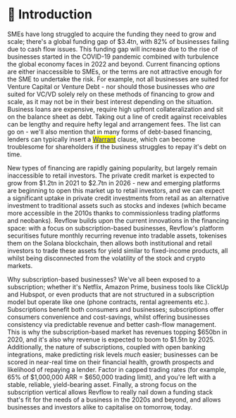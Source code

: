 # 👋 Introduction

SMEs have long struggled to acquire the funding they need to grow and scale; there's a global funding gap of $3.4tn, with 82% of businesses failing due to cash flow issues. This funding gap will increase due to the rise of businesses started in the COVID-19 pandemic combined with turbulence the global economy faces in 2022 and beyond. Current financing options are either inaccessible to SMEs, or the terms are not attractive enough for the SME to undertake the risk. For example, not all businesses are suited for Venture Capital or Venture Debt - nor should those businesses who _are_ suited for VC/VD solely rely on these methods of financing to grow and scale, as it may not be in their best interest depending on the situation. Business loans are expensive, require high upfront collateralization and sit on the balance sheet as debt. Taking out a line of credit against receivables can be lengthy and require hefty legal and arrangement fees. The list can go on - we'll also mention that in many forms of debt-based financing, lenders can typically insert a [<mark style="color:blue;">Warrant</mark>](https://www.investopedia.com/terms/w/warrant.asp) clause, which can become troublesome for shareholders if the business struggles to repay it's debt on time.&#x20;

New types of financing are rapidly gaining popularity, but largely remain inaccessible to retail investors. The private credit market is expected to grow from $1.2tn in 2021 to $2.7tn in 2026 - new and emerging platforms are beginning to open this market up to retail investors, and we can expect a significant uptake in private credit investments from retail as an alternative investment to traditional assets such as stocks and indexes (which became more accessible in the 2010s thanks to commissionless trading platforms and neobanks). Revflow builds upon the current innovations in the financing space: with a focus on subscription-based businesses, Revflow's platform securitises future monthly recurring revenue into tradable assets, tokenises them on the Solana blockchain, then allows both institutional and retail investors to trade these assets for yield similar to fixed-income products, all whilst being disconnected from the volatility of the stock and crypto markets.&#x20;

Why subscription-based businesses? We've all been exposed to a subscription; whether it's Netflix, Amazon Prime, business tools like ClickUp and Hubspot, or even products that are not structured in a subscription model but operate like one (phone contracts, rental agreements etc.). Subscriptions benefit both consumers and businesses; subscriptions offer consumers convenience and cost-savings, whilst offering businesses consistency via predictable revenue and better cash-flow management. This is why the subscription-based market has revenues topping $650bn in 2020, and it's also why revenue is expected to boom to $1.5tn by 2025. Additionally, the nature of subscriptions, coupled with open banking integrations, make predicting risk levels _much_ easier; businesses can be scored in near-real time on their financial health, growth prospects and likelihood of repaying a lender. Factor in capped trading rates (for example, 65% of $1,000,000 ARR = $650,000 trading limit), and you're left with a stable, reliable, yield-bearing asset. Finally, a strong focus on the subscription vertical allows Revflow to really nail down a funding stack that's fit for the needs of a business in the 2020s and beyond, and allows businesses and investors alike to capitalise on tomorrow, today.&#x20;

